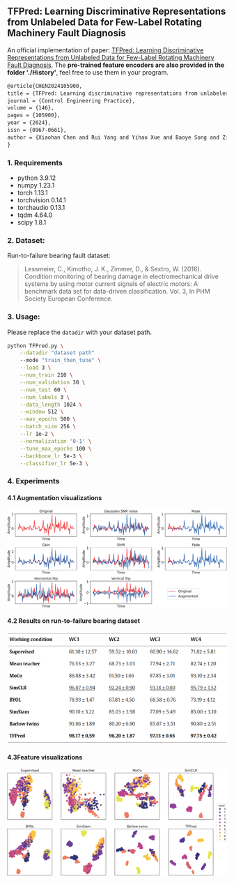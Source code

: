 ## TFPred: Learning Discriminative Representations from Unlabeled Data for Few-Label Rotating Machinery Fault Diagnosis

An official implementation of paper: [TFPred: Learning Discriminative Representations from Unlabeled Data for Few-Label Rotating Machinery Fault Diagnosis](https://www.sciencedirect.com/science/article/pii/S0967066124000601). The **pre-trained feature encoders are also provided in the folder './History'**, feel free to use them in your program.

```tex
@article{CHEN2024105900,
title = {TFPred: Learning discriminative representations from unlabeled data for few-label rotating machinery fault diagnosis},
journal = {Control Engineering Practice},
volume = {146},
pages = {105900},
year = {2024},
issn = {0967-0661},
author = {Xiaohan Chen and Rui Yang and Yihao Xue and Baoye Song and Zidong Wang}
}
```

### 1. Requirements
- python 3.9.12
- numpy 1.23.1
- torch 1.13.1
- torchvision 0.14.1
- torchaudio 0.13.1
- tqdm 4.64.0
- scipy 1.8.1

### 2. Dataset:

Run-to-failure bearing fault dataset:
> Lessmeier, C., Kimotho, J. K., Zimmer, D., & Sextro, W. (2016). Condition monitoring of bearing damage in electromechanical drive systems by using motor current signals of electric motors: A benchmark data set for data-driven classification. Vol. 3, In PHM Society European Conference.

### 3. Usage:

Please replace the `datadir` with your dataset path.

```bash
python TFPred.py \
    --datadir "dataset path"
    --mode "train_then_tune" \
    --load 3 \
    --num_train 210 \
    --num_validation 30 \
    --num_test 60 \
    --num_labels 3 \
    --data_length 1024 \
    --window 512 \
    --max_epochs 500 \
    --batch_size 256 \
    --lr 1e-2 \
    --normalization '0-1' \
    --tune_max_epochs 100 \
    --backbone_lr 5e-3 \
    --classifier_lr 5e-3 \
```

### 4. Experiments

#### 4.1 Augmentation visualizations
<img src='Figs/aug.jpg' width=700>

#### 4.2 Results on run-to-failure bearing dataset
<img src='Figs/acc.png' width=600>

#### 4.3Feature visualizations
<img src='Figs/vis.jpg' width=700>